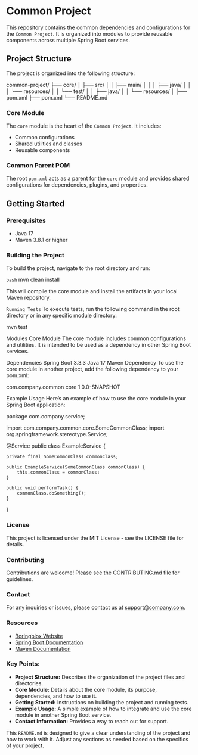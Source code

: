 # Common Project

This repository contains the common dependencies and configurations for the `Common Project`. It is organized into modules to provide reusable components across multiple Spring Boot services.

## Project Structure

The project is organized into the following structure:

common-project/ ├── core/ │ ├── src/ │ │ ├── main/ │ │ │ ├── java/ │ │ │ └── resources/ │ │ └── test/ │ │ ├── java/ │ │ └── resources/ │ ├── pom.xml ├── pom.xml └── README.md


### Core Module

The `core` module is the heart of the `Common Project`. It includes:

- Common configurations
- Shared utilities and classes
- Reusable components

### Common Parent POM

The root `pom.xml` acts as a parent for the `core` module and provides shared configurations for dependencies, plugins, and properties.

## Getting Started

### Prerequisites

- Java 17
- Maven 3.8.1 or higher

### Building the Project

To build the project, navigate to the root directory and run:

```bash```
mvn clean install


This will compile the core module and install the artifacts in your local Maven repository.

```Running Tests```
To execute tests, run the following command in the root directory or in any specific module directory:

mvn test

Modules
Core Module
The core module includes common configurations and utilities. It is intended to be used as a dependency in other Spring Boot services.

Dependencies
Spring Boot 3.3.3
Java 17
Maven Dependency
To use the core module in another project, add the following dependency to your pom.xml:

<dependency>
    <groupId>com.company.common</groupId>
    <artifactId>core</artifactId>
    <version>1.0.0-SNAPSHOT</version>
</dependency>

Example Usage
Here’s an example of how to use the core module in your Spring Boot application:

package com.company.service;

import com.company.common.core.SomeCommonClass;
import org.springframework.stereotype.Service;

@Service
public class ExampleService {

    private final SomeCommonClass commonClass;

    public ExampleService(SomeCommonClass commonClass) {
        this.commonClass = commonClass;
    }

    public void performTask() {
        commonClass.doSomething();
    }
}

### License
This project is licensed under the MIT License - see the LICENSE file for details.

### Contributing
Contributions are welcome! Please see the CONTRIBUTING.md file for guidelines.

### Contact
For any inquiries or issues, please contact us at support@company.com.

### Resources

- [Boringblox Website](http://www.boringblox.com)
- [Spring Boot Documentation](https://spring.io/projects/spring-boot)
- [Maven Documentation](https://maven.apache.org/guides/index.html)


### Key Points:

- **Project Structure:** Describes the organization of the project files and directories.
- **Core Module:** Details about the core module, its purpose, dependencies, and how to use it.
- **Getting Started:** Instructions on building the project and running tests.
- **Example Usage:** A simple example of how to integrate and use the core module in another Spring Boot service.
- **Contact Information:** Provides a way to reach out for support.

This `README.md` is designed to give a clear understanding of the project and how to work with it. Adjust any sections as needed based on the specifics of your project.